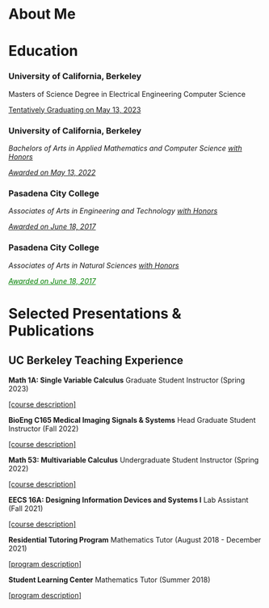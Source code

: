 # About Me

# Education
### University of California, Berkeley

Masters of Science Degree in Electrical Engineering Computer Science 

<ins>Tentatively Graduating on May 13, 2023 </ins> 




### University of California, Berkeley

*Bachelors of Arts in Applied Mathematics and Computer Science <ins>with Honors</ins>*

<ins>*Awarded on May 13, 2022*</ins>




### Pasadena City College

*Associates of Arts in Engineering and Technology <ins>with Honors</ins>*

<ins>*Awarded on June 18, 2017*</ins>



### Pasadena City College
*Associates of Arts in Natural Sciences <ins>with Honors</ins>*

<font color="green"> <ins>*Awarded on June 18, 2017*</ins> </font>



# Selected Presentations & Publications

## UC Berkeley Teaching Experience 
**Math 1A: Single Variable Calculus** Graduate Student Instructor (Spring 2023)


[[course description]](https://classes.berkeley.edu/content/2023-spring-math-1a-001-lec-001) 



**BioEng C165 Medical Imaging Signals & Systems** Head Graduate Student Instructor (Fall 2022)

[[course description]](https://classes.berkeley.edu/content/2022-fall-bioeng-c165-001-lec-001) 



**Math 53: Multivariable Calculus** Undergraduate Student Instructor (Spring 2022)

[[course description]](https://classes.berkeley.edu/content/2022-spring-math-53-002-lec-002) 



**EECS 16A: Designing Information Devices and Systems I** Lab Assistant (Fall 2021)

[[course description]](https://classes.berkeley.edu/content/2021-fall-eecs-16a-001-lec-001) 



**Residential Tutoring Program** Mathematics Tutor (August 2018 - December 2021)

[[program description]](https://reslife.berkeley.edu/academics/academic-support/#:~:text=Online%20tutoring%20is%20offered%20Sundays,within%20their%20unit%20of%20residence.) 



**Student Learning Center** Mathematics Tutor (Summer 2018)

[[program description]](https://slc.berkeley.edu/programs/mathematics-and-statistics/courses-supported) 


